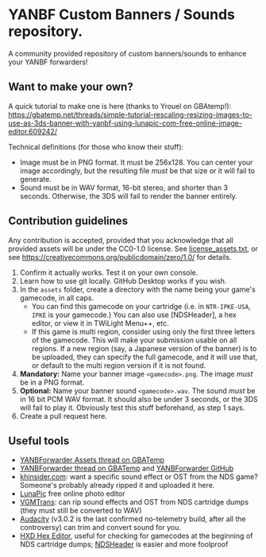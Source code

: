 # YANBF Custom Banners / Sounds repository.

A community provided repository of custom banners/sounds to enhance your YANBF forwarders!

## Want to make your own?
A quick tutorial to make one is here (thanks to Yrouel on GBAtemp!): https://gbatemp.net/threads/simple-tutorial-rescaling-resizing-images-to-use-as-3ds-banner-with-yanbf-using-lunapic-com-free-online-image-editor.609242/

Technical definitions (for those who know their stuff):
- Image must be in PNG format. It must be 256x128. You can center your image accordingly, but the resulting file _must_ be that size or it will fail to generate.
- Sound must be in WAV format, 16-bit stereo, and shorter than 3 seconds. Otherwise, the 3DS will fail to render the banner entirely.

## Contribution guidelines
Any contribution is accepted, provided that you acknowledge that all provided assets will be under the CC0-1.0 license. See [license_assets.txt](https://github.com/lifehackerhansol/YANBF-assets/blob/main/license_assets.txt), or see https://creativecommons.org/publicdomain/zero/1.0/ for details.

1. Confirm it actually works. Test it on your own console.
1. Learn how to use git locally. GitHub Desktop works if you wish.
1. In the `assets` folder, create a directory with the name being your game's gamecode, in all caps. 
    - You can find this gamecode on your cartridge (i.e. in `NTR-IPKE-USA`, `IPKE` is your gamecode.) You can also use [NDSHeader], a hex editor, or view it in TWiLight Menu++, etc.
    - If this game is multi region, consider using only the first three letters of the gamecode. This will make your submission usable on all regions. If a new region (say, a Japanese version of the banner) is to be uploaded, they can specify the full gamecode, and it will use that, or default to the multi region version if it is not found.
1. **Mandatory:** Name your banner image `<gamecode>.png`. The image _must_ be in a PNG format.
1. **Optional:** Name your banner sound `<gamecode>.wav`. The sound _must_ be in 16 bit PCM WAV format. It should also be under 3 seconds, or the 3DS will fail to play it. Obviously test this stuff beforehand, as step 1 says.
1. Create a pull request here.

## Useful tools
- [YANBForwarder Assets thread on GBATemp](https://gbatemp.net/threads/yanbf-custom-banner-and-sound-requests.611460/)
- [YANBForwarder thread on GBATemp](https://gbatemp.net/threads/nds-yet-another-nds-bootstrap-forwarder-more-than-40-forwarders-are-now-possible.606138/) and [YANBForwarder GitHub](https://github.com/YANBForwarder/YANBF)
- [khinsider.com](https://downloads.khinsider.com/): want a specific sound effect or OST from the NDS game? Someone's probably already ripped it and uploaded it here.
- [LunaPic](https://www9.lunapic.com/editor/) free online photo editor
- [VGMTrans](https://github.com/vgmtrans/vgmtrans/): can rip sound effects and OST from NDS cartridge dumps (they must still be converted to WAV)
- [Audacity](https://github.com/audacity/audacity/releases/tag/Audacity-3.0.2) (v3.0.2 is the last confirmed no-telemetry build, after all the controversy) can trim and convert sound for you.
- [HXD Hex Editor](https://mh-nexus.de/en/hxd/), useful for checking for gamecodes at the beginning of NDS cartridge dumps; [NDSHeader](https://projectpokemon.org/home/files/file/2122-ndsheader/) is easier and more foolproof
